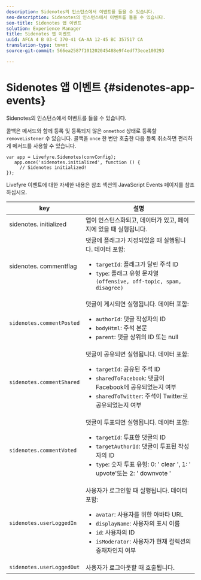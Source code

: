 ```yaml
---
description: Sidenotes의 인스턴스에서 이벤트를 들을 수 있습니다.
seo-description: Sidenotes의 인스턴스에서 이벤트를 들을 수 있습니다.
seo-title: Sidenotes 앱 이벤트
solution: Experience Manager
title: Sidenotes 앱 이벤트
uuid: AFCA 4 B 03-C 370-41 CA-AA 12-45 BC 357517 CA
translation-type: tm+mt
source-git-commit: 566ea2587f101202045488e9f4edf73ece100293

---
```



# Sidenotes 앱 이벤트 {#sidenotes-app-events}

Sidenotes의 인스턴스에서 이벤트를 들을 수 있습니다.

콜백은 메서드와 함께 등록 및 등록되지 않은 `onmethod` 상태로 등록할 `removeListener` 수 있습니다. 콜백을 `once` 한 번만 호출한 다음 등록 취소하면 편리하게 메서드를 사용할 수 있습니다.

```
var app = Livefyre.Sidenotes(convConfig); 
   app.once('sidenotes.initialized', function () { 
     // Sidenotes initialized!  
});
```

Livefyre 이벤트에 대한 자세한 내용은 참조 섹션의 JavaScript Events 페이지를 참조하십시오.

| key | 설명 |
|--- |--- |
| sidenotes. initialized | 앱이 인스턴스화되고, 데이터가 있고, 페이지에 있을 때 실행됩니다. |
| sidenotes. commentflag | 댓글에 플래그가 지정되었을 때 실행됩니다. 데이터 포함: <br><ul><li>`targetId`: 플래그가 달린 주석 ID</li><li>`type`: 플래그 유형 문자열 `(offensive, off-topic, spam, disagree)`</li></ul> |
| `sidenotes.commentPosted` | 댓글이 게시되면 실행됩니다. 데이터 포함: <br><ul><li> `authorId`: 댓글 작성자의 ID </li><li>`bodyHtml`: 주석 본문 </li><li> `parent`: 댓글 상위의 ID 또는 null</li></ul> |
| `sidenotes.commentShared` | 댓글이 공유되면 실행됩니다. 데이터 포함: <br><ul><li>`targetId`: 공유된 주석 ID </li><li> `sharedToFacebook`: 댓글이 Facebook에 공유되었는지 여부 </li><li>`sharedToTwitter`: 주석이 Twitter로 공유되었는지 여부</li></ul> |
| `sidenotes.commentVoted` | 댓글이 투표되면 실행됩니다. 데이터 포함: <br><ul><li>`targetId`: 투표한 댓글의 ID </li><li> `targetAuthorId`: 댓글이 투표된 작성자의 ID</li><li> `type`: 숫자 투표 유형: 0: ' clear ', 1: ' upvote'또는 2: ' downvote '</li></ul> |
| `sidenotes.userLoggedIn` | 사용자가 로그인할 때 실행됩니다. 데이터 포함: <br><ul><li>`avatar`: 사용자를 위한 아바타 URL </li><li>`displayName`: 사용자의 표시 이름</li><li>`id`: 사용자의 ID</li><li> `isModerator`: 사용자가 현재 컬렉션의 중재자인지 여부</li></ul> |
| `sidenotes.userLoggedOut` | 사용자가 로그아웃할 때 호출됩니다. |
